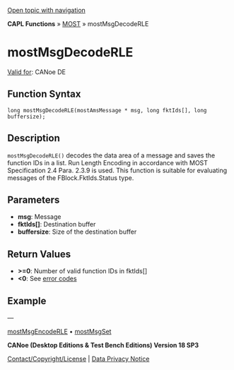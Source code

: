 [Open topic with navigation](../../../../../CANoeDEFamily.htm#Topics/CAPLFunctions/MOST/Functions/CAPLfunctionMOSTMsgDecodeRLE.md)

**CAPL Functions** » [MOST](../CAPLfunctionsMOSTOverview.md) » mostMsgDecodeRLE

# mostMsgDecodeRLE

[Valid for](../../../Shared/FeatureAvailability.md): CANoe DE

## Function Syntax

```
long mostMsgDecodeRLE(mostAmsMessage * msg, long fktIds[], long buffersize);
```

## Description

`mostMsgDecodeRLE()` decodes the data area of a message and saves the function IDs in a list. Run Length Encoding in accordance with MOST Specification 2.4 Para. 2.3.9 is used. This function is suitable for evaluating messages of the FBlock.FktIds.Status type.

## Parameters

- **msg**: Message
- **fktIds[]**: Destination buffer
- **buffersize**: Size of the destination buffer

## Return Values

- **>=0**: Number of valid function IDs in fktIds[]
- **<0**: See [error codes](../CAPLfunctionsMOSTErrorCodes.md)

## Example

—

[mostMsgEncodeRLE](CAPLfunctionMOSTMsgEncodeRLE.md) • [mostMsgSet](CAPLfunctionMOSTMsgSet.md)

**CANoe (Desktop Editions & Test Bench Editions) Version 18 SP3**

[Contact/Copyright/License](../../../Shared/ContactCopyrightLicense.md) | [Data Privacy Notice](https://www.vector.com/int/en/company/get-info/privacy-policy/)
